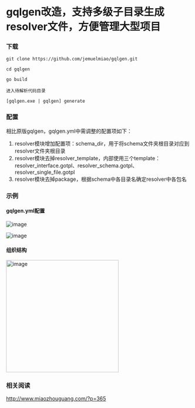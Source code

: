 # gqlgen改造，支持多级子目录生成resolver文件，方便管理大型项目

### 下载
`git clone https://github.com/jemuelmiao/gqlgen.git`

`cd gqlgen`

`go build`

`进入待解析代码目录`

`[gqlgen.exe | gqlgen] generate`

### 配置
相比原版gqlgen，gqlgen.yml中需调整的配置项如下：
1. resolver模块增加配置项：schema_dir，用于将schema文件夹根目录对应到resolver文件夹根目录
2. resolver模块去掉resolver_template，内部使用三个template：resolver_interface.gotpl、resolver_schema.gotpl、resolver_single_file.gotpl
3. resolver模块去掉package，根据schema中各目录名确定resolver中各包名

### 示例
#### gqlgen.yml配置

![image](https://github.com/jemuelmiao/gqlgen/assets/28854032/33a3c398-5e5a-4df4-afaf-868bafca62c2)

![image](https://github.com/jemuelmiao/gqlgen/assets/28854032/d6efe785-96ec-4111-bfd0-e8083d0f367f)

#### 组织结构
<img width="306" alt="image" src="https://github.com/jemuelmiao/gqlgen/assets/28854032/ad9adcfc-f900-46b5-865d-a6ebb43a497b">

### 相关阅读
http://www.miaozhouguang.com/?p=365
